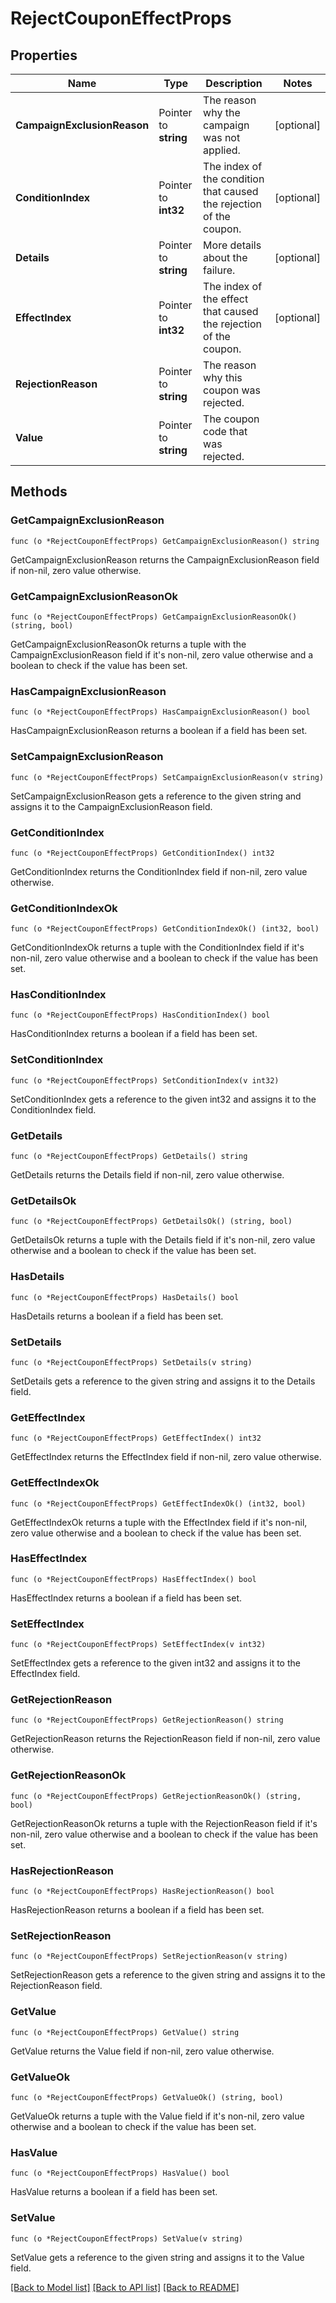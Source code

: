 # RejectCouponEffectProps

## Properties

Name | Type | Description | Notes
------------ | ------------- | ------------- | -------------
**CampaignExclusionReason** | Pointer to **string** | The reason why the campaign was not applied. | [optional] 
**ConditionIndex** | Pointer to **int32** | The index of the condition that caused the rejection of the coupon. | [optional] 
**Details** | Pointer to **string** | More details about the failure. | [optional] 
**EffectIndex** | Pointer to **int32** | The index of the effect that caused the rejection of the coupon. | [optional] 
**RejectionReason** | Pointer to **string** | The reason why this coupon was rejected. | 
**Value** | Pointer to **string** | The coupon code that was rejected. | 

## Methods

### GetCampaignExclusionReason

`func (o *RejectCouponEffectProps) GetCampaignExclusionReason() string`

GetCampaignExclusionReason returns the CampaignExclusionReason field if non-nil, zero value otherwise.

### GetCampaignExclusionReasonOk

`func (o *RejectCouponEffectProps) GetCampaignExclusionReasonOk() (string, bool)`

GetCampaignExclusionReasonOk returns a tuple with the CampaignExclusionReason field if it's non-nil, zero value otherwise
and a boolean to check if the value has been set.

### HasCampaignExclusionReason

`func (o *RejectCouponEffectProps) HasCampaignExclusionReason() bool`

HasCampaignExclusionReason returns a boolean if a field has been set.

### SetCampaignExclusionReason

`func (o *RejectCouponEffectProps) SetCampaignExclusionReason(v string)`

SetCampaignExclusionReason gets a reference to the given string and assigns it to the CampaignExclusionReason field.

### GetConditionIndex

`func (o *RejectCouponEffectProps) GetConditionIndex() int32`

GetConditionIndex returns the ConditionIndex field if non-nil, zero value otherwise.

### GetConditionIndexOk

`func (o *RejectCouponEffectProps) GetConditionIndexOk() (int32, bool)`

GetConditionIndexOk returns a tuple with the ConditionIndex field if it's non-nil, zero value otherwise
and a boolean to check if the value has been set.

### HasConditionIndex

`func (o *RejectCouponEffectProps) HasConditionIndex() bool`

HasConditionIndex returns a boolean if a field has been set.

### SetConditionIndex

`func (o *RejectCouponEffectProps) SetConditionIndex(v int32)`

SetConditionIndex gets a reference to the given int32 and assigns it to the ConditionIndex field.

### GetDetails

`func (o *RejectCouponEffectProps) GetDetails() string`

GetDetails returns the Details field if non-nil, zero value otherwise.

### GetDetailsOk

`func (o *RejectCouponEffectProps) GetDetailsOk() (string, bool)`

GetDetailsOk returns a tuple with the Details field if it's non-nil, zero value otherwise
and a boolean to check if the value has been set.

### HasDetails

`func (o *RejectCouponEffectProps) HasDetails() bool`

HasDetails returns a boolean if a field has been set.

### SetDetails

`func (o *RejectCouponEffectProps) SetDetails(v string)`

SetDetails gets a reference to the given string and assigns it to the Details field.

### GetEffectIndex

`func (o *RejectCouponEffectProps) GetEffectIndex() int32`

GetEffectIndex returns the EffectIndex field if non-nil, zero value otherwise.

### GetEffectIndexOk

`func (o *RejectCouponEffectProps) GetEffectIndexOk() (int32, bool)`

GetEffectIndexOk returns a tuple with the EffectIndex field if it's non-nil, zero value otherwise
and a boolean to check if the value has been set.

### HasEffectIndex

`func (o *RejectCouponEffectProps) HasEffectIndex() bool`

HasEffectIndex returns a boolean if a field has been set.

### SetEffectIndex

`func (o *RejectCouponEffectProps) SetEffectIndex(v int32)`

SetEffectIndex gets a reference to the given int32 and assigns it to the EffectIndex field.

### GetRejectionReason

`func (o *RejectCouponEffectProps) GetRejectionReason() string`

GetRejectionReason returns the RejectionReason field if non-nil, zero value otherwise.

### GetRejectionReasonOk

`func (o *RejectCouponEffectProps) GetRejectionReasonOk() (string, bool)`

GetRejectionReasonOk returns a tuple with the RejectionReason field if it's non-nil, zero value otherwise
and a boolean to check if the value has been set.

### HasRejectionReason

`func (o *RejectCouponEffectProps) HasRejectionReason() bool`

HasRejectionReason returns a boolean if a field has been set.

### SetRejectionReason

`func (o *RejectCouponEffectProps) SetRejectionReason(v string)`

SetRejectionReason gets a reference to the given string and assigns it to the RejectionReason field.

### GetValue

`func (o *RejectCouponEffectProps) GetValue() string`

GetValue returns the Value field if non-nil, zero value otherwise.

### GetValueOk

`func (o *RejectCouponEffectProps) GetValueOk() (string, bool)`

GetValueOk returns a tuple with the Value field if it's non-nil, zero value otherwise
and a boolean to check if the value has been set.

### HasValue

`func (o *RejectCouponEffectProps) HasValue() bool`

HasValue returns a boolean if a field has been set.

### SetValue

`func (o *RejectCouponEffectProps) SetValue(v string)`

SetValue gets a reference to the given string and assigns it to the Value field.


[[Back to Model list]](../README.md#documentation-for-models) [[Back to API list]](../README.md#documentation-for-api-endpoints) [[Back to README]](../README.md)


